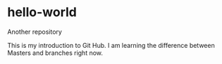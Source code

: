 # hello-world
Another repository 

This is my introduction to Git Hub. I am learning the difference between Masters and branches right now. 
